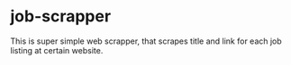 # job-scrapper

This is super simple web scrapper, that scrapes title and link for each job listing at certain website. 
